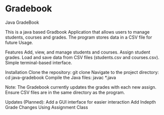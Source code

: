 # Gradebook
Java GradeBook

This is a java based Gradbook Application that allows users to manage students, courses and grades. The program stores data in a CSV file for future Usage. 

Features
Add, view, and manage students and courses.
Assign student grades.
Load and save data from CSV files (students.csv and courses.csv).
Simple terminal-based interface.

Installation
Clone the repository: git clone <your-repo-url>
Navigate to the project directory: cd java-gradebook
Compile the Java files: javac *.java

Note: 
The Gradebook currently updates the grades with each new assign. 
Ensure CSV files are in the same directory as the program.

Updates (Planned):
Add a GUI interface for easier interaction
Add Indepth Grade Changes Using Assignment Class

